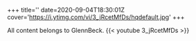 +++
title=''
date=2020-09-04T18:30:01Z
cover='https://i.ytimg.com/vi/3_jRcetMfDs/hqdefault.jpg'
+++

All content belongs to GlennBeck.
{{< youtube 3_jRcetMfDs >}}
